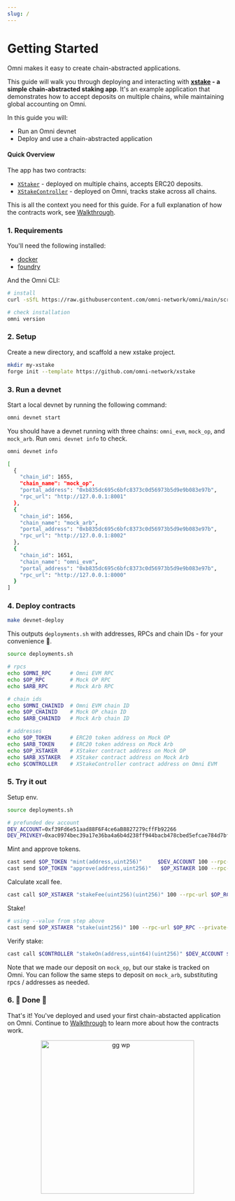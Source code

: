```yaml
---
slug: /
---
```


# Getting Started

Omni makes it easy to create chain-abstracted applications.


This guide will walk you through deploying and interacting with
**[xstake](https://github.com/omni-network/xstake) - a simple chain-abstracted staking
app**. It's an example application that demonstrates how to accept deposits on multiple chains, while maintaining global accounting on Omni.

In this guide you will:

- Run an Omni devnet
- Deploy and use a chain-abstracted application

#### Quick Overview

The app has two contracts:

- [`XStaker`](https://github.com/omni-network/xstake/blob/ad4cbb/src/XStaker.sol) - deployed on multiple chains, accepts ERC20 deposits.
- [`XStakeController`](https://github.com/omni-network/xstake/blob/ad4cbb/src/XStakeController.sol) - deployed on Omni, tracks stake across all chains.

This is all the context you need for this guide. For a full explanation of how the contracts work, see [Walkthrough](/build/walkthrough).

### 1. Requirements

You'll need the following installed:

- [docker](https://docs.docker.com/get-started/get-docker/)
- [foundry](https://book.getfoundry.sh/getting-started/installation)


And the Omni CLI:


```bash
# install
curl -sSfL https://raw.githubusercontent.com/omni-network/omni/main/scripts/install_omni_cli.sh | sh -s

# check installation
omni version
```


### 2. Setup


Create a new directory, and scaffold a new xstake project.

```bash
mkdir my-xstake
forge init --template https://github.com/omni-network/xstake
```


### 3. Run a devnet

Start a local devnet by running the following command:

```bash
omni devnet start

```

You should have a devnet running with three chains: `omni_evm`, `mock_op`, and `mock_arb`. Run `omni devnet info` to check.

```bash
omni devnet info

[
  {
    "chain_id": 1655,
    "chain_name": "mock_op",
    "portal_address": "0xb835dc695c6bfc8373c0d56973b5d9e9b083e97b",
    "rpc_url": "http://127.0.0.1:8001"
  },
  {
    "chain_id": 1656,
    "chain_name": "mock_arb",
    "portal_address": "0xb835dc695c6bfc8373c0d56973b5d9e9b083e97b",
    "rpc_url": "http://127.0.0.1:8002"
  },
  {
    "chain_id": 1651,
    "chain_name": "omni_evm",
    "portal_address": "0xb835dc695c6bfc8373c0d56973b5d9e9b083e97b",
    "rpc_url": "http://127.0.0.1:8000"
  }
]

```


### 4. Deploy contracts


```bash
make devnet-deploy
```

This outputs `deployments.sh` with addresses, RPCs and chain IDs - for your convenience :handshake:.

```bash
source deployments.sh

# rpcs
echo $OMNI_RPC      # Omni EVM RPC
echo $OP_RPC        # Mock OP RPC
echo $ARB_RPC       # Mock Arb RPC

# chain ids
echo $OMNI_CHAINID  # Omni EVM chain ID
echo $OP_CHAINID    # Mock OP chain ID
echo $ARB_CHAINID   # Mock Arb chain ID

# addresses
echo $OP_TOKEN      # ERC20 token address on Mock OP
echo $ARB_TOKEN     # ERC20 token address on Mock Arb
echo $OP_XSTAKER    # XStaker contract address on Mock OP
echo $ARB_XSTAKER   # XStaker contract address on Mock Arb
echo $CONTROLLER    # XStakeController contract address on Omni EVM
```

### 5. Try it out

Setup env.
```bash
source deployments.sh

# prefunded dev account
DEV_ACCOUNT=0xf39Fd6e51aad88F6F4ce6aB8827279cffFb92266
DEV_PRIVKEY=0xac0974bec39a17e36ba4a6b4d238ff944bacb478cbed5efcae784d7bf4f2ff80
```

Mint and approve tokens.
```bash
cast send $OP_TOKEN "mint(address,uint256)"     $DEV_ACCOUNT 100 --rpc-url $OP_RPC --private-key $DEV_PRIVKEY
cast send $OP_TOKEN "approve(address,uint256)"   $OP_XSTAKER 100 --rpc-url $OP_RPC --private-key $DEV_PRIVKEY
```

Calculate xcall fee.
```bash
cast call $OP_XSTAKER "stakeFee(uint256)(uint256)" 100 --rpc-url $OP_RCP
```


Stake!
```bash
# using --value from step above
cast send $OP_XSTAKER "stake(uint256)" 100 --rpc-url $OP_RPC --private-key $DEV_PRIVKEY --value 500000000
```

Verify stake:
```bash
cast call $CONTROLLER "stakeOn(address,uint64)(uint256)" $DEV_ACCOUNT $OP_CHAINID --rpc-url $OMNI_RPC
```

Note that we made our deposit on `mock_op`, but our stake is tracked on Omni. You can follow the same steps to deposit on `mock_arb`, substituting rpcs / addresses as needed.


### 6. 🎉 Done 🎉

That's it! You've deployed and used your first chain-abstacted application on Omni. Continue to [Walkthrough](/build/walkthrough) to learn more about how the contracts work.

<figure align="center">
    <img src="/img/cat.png" alt="gg wp" width="350" height="350" />
    <figcaption></figcaption>
</figure>
